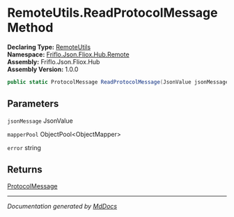 ﻿<!--  
  <auto-generated>   
    The contents of this file were generated by a tool.  
    Changes to this file may be list if the file is regenerated  
  </auto-generated>   
-->

# RemoteUtils.ReadProtocolMessage Method

**Declaring Type:** [RemoteUtils](../index.md)  
**Namespace:** [Friflo.Json.Fliox.Hub.Remote](../../index.md)  
**Assembly:** Friflo.Json.Fliox.Hub  
**Assembly Version:** 1.0.0

```csharp
public static ProtocolMessage ReadProtocolMessage(JsonValue jsonMessage, ObjectPool<ObjectMapper> mapperPool, out string error);
```

## Parameters

`jsonMessage`  JsonValue

`mapperPool`  ObjectPool\<ObjectMapper\>

`error`  string

## Returns

[ProtocolMessage](../../../Protocol/ProtocolMessage/index.md)

___

*Documentation generated by [MdDocs](https://github.com/ap0llo/mddocs)*
